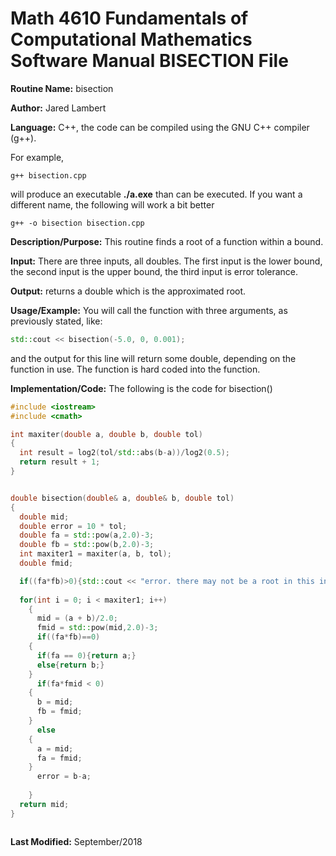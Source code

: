 # Math 4610 Fundamentals of Computational Mathematics Software Manual BISECTION File

**Routine Name:**           bisection

**Author:** Jared Lambert

**Language:** C++, the code can be compiled using the GNU C++ compiler (g++). 

For example,

    g++ bisection.cpp

will produce an executable **./a.exe** than can be executed. If you want a different name, the following will work a bit
better

    g++ -o bisection bisection.cpp

**Description/Purpose:** This routine finds a root of a function within a bound.         


**Input:** There are three inputs, all doubles. The first input is the lower bound, the second input is the upper bound, the third input is error tolerance.  


**Output:** returns a double which is the approximated root.
  

**Usage/Example:**
You will call the function with three arguments, as previously stated, like:
```c++
std::cout << bisection(-5.0, 0, 0.001);
```
and the output for this line will return some double, depending on the function in use. The function is hard coded into the function.  


**Implementation/Code:** The following is the code for bisection()
``` c++
#include <iostream>
#include <cmath>

int maxiter(double a, double b, double tol)
{
  int result = log2(tol/std::abs(b-a))/log2(0.5);
  return result + 1;
}


double bisection(double& a, double& b, double tol)
{
  double mid;
  double error = 10 * tol;
  double fa = std::pow(a,2.0)-3;
  double fb = std::pow(b,2.0)-3;
  int maxiter1 = maxiter(a, b, tol);
  double fmid;

  if((fa*fb)>0){std::cout << "error. there may not be a root in this interval. Please double check your function." << std::endl;}
  
  for(int i = 0; i < maxiter1; i++)
    {
      mid = (a + b)/2.0;
      fmid = std::pow(mid,2.0)-3;
      if((fa*fb)==0)
	{
	  if(fa == 0){return a;}
	  else{return b;}
	}
      if(fa*fmid < 0)
	{
	  b = mid;
	  fb = fmid;
	}
      else
	{
	  a = mid;
	  fa = fmid;
	}
      error = b-a;
      
    }
  return mid;
}



```
**Last Modified:** September/2018
